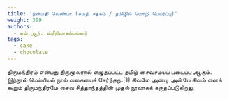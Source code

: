 ```yaml
---
title: 'நன்மதி வெண்பா (சுமதி சதகம் / தமிழில் மொழி பெயர்ப்பு)'
weight: 399
authors:
  - எம்.ஆர். ஸ்ரீநிவாசய்யங்கார்
tags:
  - cake
  - chocolate
---
```


திருமந்திரம் என்பது திருமூலரால் எழுதப்பட்ட தமிழ் சைவசமயப் படைப்பு ஆகும். இந்நூல் மெய்யியல் நூல் வகையைச் சேர்ந்தது.[1] சிவமே அன்பு, அன்பே சிவம் எனக் கூறும் திருமந்திரமே சைவ சித்தாந்தத்தின் முதல் நூலாகக் கருதப்படுகிறது.